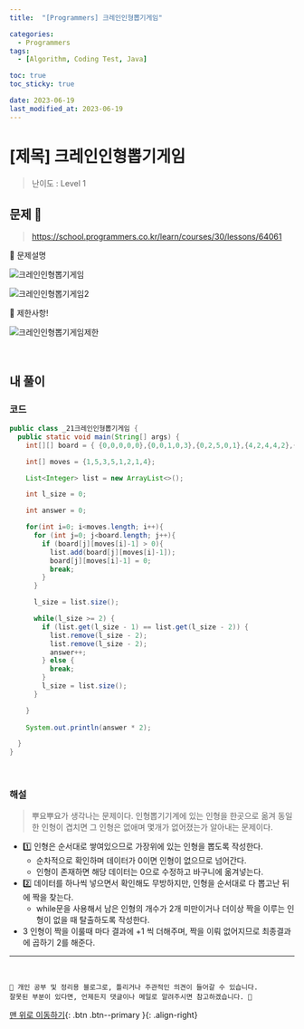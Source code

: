 ```yaml
---
title:  "[Programmers] 크레인인형뽑기게임" 

categories:
  - Programmers
tags:
  - [Algorithm, Coding Test, Java]

toc: true
toc_sticky: true

date: 2023-06-19
last_modified_at: 2023-06-19
---
```


# [제목] 크레인인형뽑기게임

> 난이도 : Level 1

## 문제 🎯

> <https://school.programmers.co.kr/learn/courses/30/lessons/64061>

📢 문제설명

![크레인인형뽑기게임](https://github.com/hwet-j/hwet-j.github.io/assets/81364742/475601c3-c528-4029-bcae-37f865c6cc32)

![크레인인형뽑기게임2](https://github.com/hwet-j/hwet-j.github.io/assets/81364742/a111d41b-57e8-486e-b6bd-1acb552f9e54)

📢 제한사항!

![크레인인형뽑기게임제한](https://github.com/hwet-j/hwet-j.github.io/assets/81364742/e21f09d7-8243-4580-9a47-185660730223)




<br>

## 내 풀이

### 코드

```java
public class _21크레인인형뽑기게임 {
  public static void main(String[] args) {
    int[][] board = { {0,0,0,0,0},{0,0,1,0,3},{0,2,5,0,1},{4,2,4,4,2},{3,5,1,3,1} };

    int[] moves = {1,5,3,5,1,2,1,4};

    List<Integer> list = new ArrayList<>();

    int l_size = 0;

    int answer = 0;

    for(int i=0; i<moves.length; i++){
      for (int j=0; j<board.length; j++){
        if (board[j][moves[i]-1] > 0){
          list.add(board[j][moves[i]-1]);
          board[j][moves[i]-1] = 0;
          break;
        }
      }

      l_size = list.size();

      while(l_size >= 2) {
        if (list.get(l_size - 1) == list.get(l_size - 2)) {
          list.remove(l_size - 2);
          list.remove(l_size - 2);
          answer++;
        } else {
          break;
        }
        l_size = list.size();
      }

    }
    
    System.out.println(answer * 2);

  }
}
```

<br>

### 해설

> 뿌요뿌요가 생각나는 문제이다. 인형뽑기기계에 있는 인형을 한곳으로 옮겨 동일한 인형이 겹치면 그 인형은 없애며 몇개가 없어졌는가 알아내는 문제이다.

- 1️⃣ 인형은 순서대로 쌓여있으므로 가장위에 있는 인형을 뽑도록 작성한다.
  - 순차적으로 확인하며 데이터가 0이면 인형이 없으므로 넘어간다.
  - 인형이 존재하면 해당 데이터는 0으로 수정하고 바구니에 옮겨넣는다.
- 2️⃣ 데이터를 하나씩 넣으면서 확인해도 무방하지만, 인형을 순서대로 다 뽑고난 뒤에 짝을 찾는다. 
  - while문을 사용해서 남은 인형의 개수가 2개 미만이거나 더이상 짝을 이루는 인형이 없을 때 탈출하도록 작성한다.
- 3️ 인형이 짝을 이룰때 마다 결과에 +1 씩 더해주며, 짝을 이뤄 없어지므로 최종결과에 곱하기 2를 해준다.


***

<br> 

    📢 개인 공부 및 정리용 블로그로, 틀리거나 주관적인 의견이 들어갈 수 있습니다.
    잘못된 부분이 있다면, 언제든지 댓글이나 메일로 알려주시면 참고하겠습니다. 🔔

[맨 위로 이동하기](#){: .btn .btn--primary }{: .align-right}

